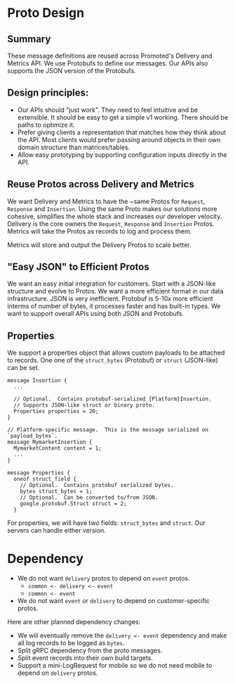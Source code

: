 # Proto Design

## Summary

These message definitions are reused across Promoted's Delivery and Metrics API.  We use Protobufs to define our messages.  Our APIs also supports the JSON version of the Protobufs.

## Design principles:

- Our APIs should "just work".  They need to feel intuitive and be extensible.  It should be easy to get a simple v1 working.  There should be paths to optimize it.
- Prefer giving clients a representation that matches how they think about the API.  Most clients would prefer passing around objects in their own domain structure than matrices/tables.
- Allow easy prototyping by supporting configuration inputs directly in the API.

## Reuse Protos across Delivery and Metrics

We want Delivery and Metrics to have the ~same Protos for `Request`, `Response` and `Insertion`.  Using the same Proto makes our solutions more cohesive, simplifies the whole stack and increases our developer velocity.  Delivery is the core owners the `Request`, `Response` and `Insertion` Protos.  Metrics will take the Protos as records to log and process them.

Metrics will store and output the Delivery Protos to scale better.

## "Easy JSON" to Efficient Protos

We want an easy initial integration for customers.  Start with a JSON-like structure and evolve to Protos.  We want a more efficient format in our data infrastructure.  JSON is very inefficient.  Protobuf is 5-10x more efficient interms of number of bytes, it processes faster and has built-in types.  We want to support overall APIs using both JSON and Protobufs.

## Properties

We support a properties object that allows custom payloads to be attached to records.  One one of the `struct_bytes` (Protobuf) or `struct` (JSON-like) can be set.

```
message Insertion {
  ...

  // Optional.  Contains protobuf-serialized {Platform}Insertion.
  // Supports JSON-like struct or binary proto.
  Properties properties = 20;
}

// Platform-specific message.  This is the message serialized on `payload_bytes`.
message MymarketInsertion {
  MymarketContent content = 1;
  ...
}

message Properties {
  oneof struct_field {
    // Optional.  Contains protobuf serialized bytes.
    bytes struct_bytes = 1;
    // Optional.  Can be converted to/from JSON.
    google.protobuf.Struct struct = 2;
  }
```

For properties, we will have two fields: `struct_bytes` and `struct`.  Our servers can handle either version.

# Dependency

- We do not want `delivery` protos to depend on `event` protos.
  - `common <- delivery <- event`
  - `common <- event`
- We do not want `event` or `delivery` to depend on customer-specific protos.

Here are other planned dependency changes:
- We will eventually remove the `delivery <- event` dependency and make all log records to be logged as `bytes`.
- Split gRPC dependency from the proto messages.
- Split event records into their own build targets.
- Support a mini-LogRequest for mobile so we do not need mobile to depend on `delivery` protos.
